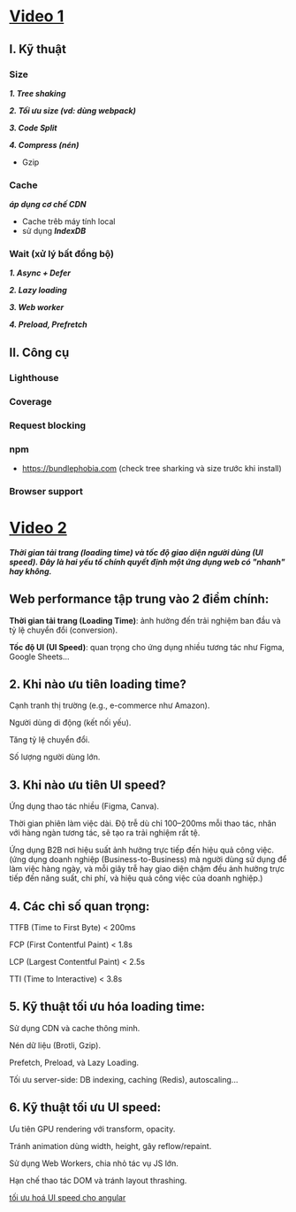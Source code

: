 # [Video 1](https://www.youtube.com/watch?v=WE2N07bd8ro&t=315s)
## I. Kỹ thuật

### Size

***1. Tree shaking***

***2. Tối ưu size (vd: dùng webpack)***

***3. Code Split***

***4. Compress (nén)***
- Gzip

### Cache 
***áp dụng cơ chế CDN***
- Cache trêb máy tính local
- sử dụng ***IndexDB***
      
### Wait (xử lý bất đồng bộ)
***1. Async + Defer***

***2. Lazy loading***

***3. Web worker***

***4. Preload, Prefretch***

## II. Công cụ

### Lighthouse

### Coverage 

### Request blocking

### npm
- https://bundlephobia.com (check tree sharking và size trước khi install)

### Browser support


# [Video 2](https://www.youtube.com/watch?v=KUdqbIHn8Ic)

***Thời gian tải trang (loading time) và tốc độ giao diện người dùng (UI speed). Đây là hai yếu tố chính quyết định một ứng dụng web có "nhanh" hay không.***

## Web performance tập trung vào 2 điểm chính:

**Thời gian tải trang (Loading Time)**: ảnh hưởng đến trải nghiệm ban đầu và tỷ lệ chuyển đổi (conversion).

**Tốc độ UI (UI Speed)**: quan trọng cho ứng dụng nhiều tương tác như Figma, Google Sheets...

## 2. Khi nào ưu tiên loading time?

Cạnh tranh thị trường (e.g., e-commerce như Amazon).

Người dùng di động (kết nối yếu).

Tăng tỷ lệ chuyển đổi.

Số lượng người dùng lớn.

## 3. Khi nào ưu tiên UI speed?

Ứng dụng thao tác nhiều (Figma, Canva).

Thời gian phiên làm việc dài. Độ trễ dù chỉ 100–200ms mỗi thao tác, nhân với hàng ngàn tương tác, sẽ tạo ra trải nghiệm rất tệ.

Ứng dụng B2B nơi hiệu suất ảnh hưởng trực tiếp đến hiệu quả công việc. (ứng dụng doanh nghiệp (Business-to-Business) mà người dùng sử dụng để làm việc hàng ngày, và mỗi giây trễ hay giao diện chậm đều ảnh hưởng trực tiếp đến năng suất, chi phí, và hiệu quả công việc của doanh nghiệp.)

## 4. Các chỉ số quan trọng:

TTFB (Time to First Byte) < 200ms

FCP (First Contentful Paint) < 1.8s

LCP (Largest Contentful Paint) < 2.5s

TTI (Time to Interactive) < 3.8s

## 5. Kỹ thuật tối ưu hóa loading time:

Sử dụng CDN và cache thông minh.

Nén dữ liệu (Brotli, Gzip).

Prefetch, Preload, và Lazy Loading.

Tối ưu server-side: DB indexing, caching (Redis), autoscaling...

## 6. Kỹ thuật tối ưu UI speed:

Ưu tiên GPU rendering với transform, opacity.

Tránh animation dùng width, height, gây reflow/repaint.

Sử dụng Web Workers, chia nhỏ tác vụ JS lớn.

Hạn chế thao tác DOM và tránh layout thrashing.

[tối ưu hoá UI speed cho angular](https://github.com/datnd35-angular/UI-speed-angular/blob/main/README.md)
